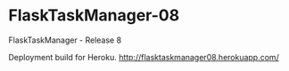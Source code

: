 # FlaskTaskManager-08
FlaskTaskManager - Release 8

Deployment build for Heroku.
http://flasktaskmanager08.herokuapp.com/
